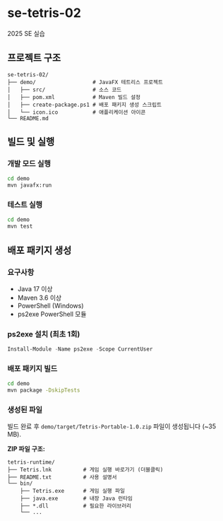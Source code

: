 # se-tetris-02

2025 SE 실습

## 프로젝트 구조

```
se-tetris-02/
├── demo/                  # JavaFX 테트리스 프로젝트
│   ├── src/               # 소스 코드
│   ├── pom.xml            # Maven 빌드 설정
│   ├── create-package.ps1 # 배포 패키지 생성 스크립트
│   └── icon.ico           # 애플리케이션 아이콘
└── README.md
```

## 빌드 및 실행

### 개발 모드 실행

```bash
cd demo
mvn javafx:run
```

### 테스트 실행

```bash
cd demo
mvn test
```

## 배포 패키지 생성

### 요구사항

- Java 17 이상
- Maven 3.6 이상
- PowerShell (Windows)
- ps2exe PowerShell 모듈

### ps2exe 설치 (최초 1회)

```powershell
Install-Module -Name ps2exe -Scope CurrentUser
```

### 배포 패키지 빌드

```bash
cd demo
mvn package -DskipTests
```

### 생성된 파일

빌드 완료 후 `demo/target/Tetris-Portable-1.0.zip` 파일이 생성됩니다 (~35 MB).

**ZIP 파일 구조:**

```
tetris-runtime/
├── Tetris.lnk          # 게임 실행 바로가기 (더블클릭)
├── README.txt          # 사용 설명서
└── bin/
    ├── Tetris.exe      # 게임 실행 파일
    ├── java.exe        # 내장 Java 런타임
    ├── *.dll           # 필요한 라이브러리
    └── ...
```
